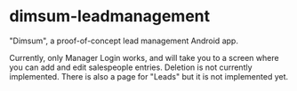 # dimsum-leadmanagement
"Dimsum", a proof-of-concept lead management Android app. 

Currently, only Manager Login works, and will take you to a screen where you can add and edit salespeople entries. Deletion is not currently implemented. There is also a page for "Leads" but it is not implemented yet.
